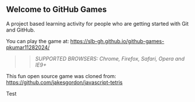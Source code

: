 ## Welcome to GitHub Games

A project based learning activity for people who are getting started with Git and GitHub.

You can play the game at: https://slb-gh.github.io/github-games-pkumar11282024/

>> _*SUPPORTED BROWSERS*: Chrome, Firefox, Safari, Opera and IE9+_

This fun open source game was cloned from: https://github.com/jakesgordon/javascript-tetris

Test
